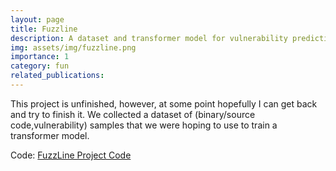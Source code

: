 ```yaml
---
layout: page
title: Fuzzline
description: A dataset and transformer model for vulnerability prediction
img: assets/img/fuzzline.png
importance: 1
category: fun
related_publications: 
---
```


This project is unfinished, however, at some point hopefully I can get back and try to finish it. We collected a dataset of (binary/source code,vulnerability) samples that we were hoping to use to train a transformer model.

Code: <a href="https://github.com/mojivalipour/fuzzline"> FuzzLine Project Code </a>